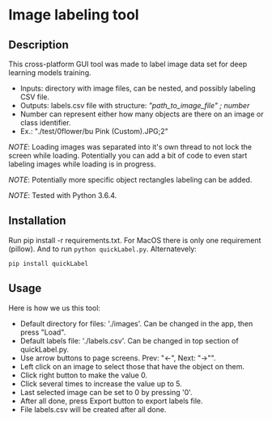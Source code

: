 # Image labeling tool

## Description

This cross-platform GUI tool was made to label image data set for deep learning models training.

- Inputs: directory with image files, can be nested, and possibly labeling CSV file.
- Outputs: labels.csv file with structure: _"path_to_image_file" ; number_
- Number can represent either how many objects are there on an image or class identifier.
- Ex.: "./test/0flower/bu Pink (Custom).JPG;2"

*NOTE*: Loading images was separated into it's own thread to not lock the screen while loading.
Potentially you can add a bit of code to even start labeling images while loading is in progress.

*NOTE*: Potentially more specific object rectangles labeling can be added.

*NOTE*: Tested with Python 3.6.4.

## Installation

Run pip install -r requirements.txt. For MacOS there is only one requirement (pillow). And to run ```python quickLabel.py```.
 Alternatevely:
```
pip install quickLabel
```

## Usage

Here is how we us this tool:
- Default directory for files: './images'. Can be changed in the app, then press "Load".
- Default labels file: './labels.csv'. Can be changed in top section of quickLabel.py.
- Use arrow buttons to page screens. Prev: "<-", Next: "->"".
- Left click on an image to select those that have the object on them.
- Click right button to make the value 0.
- Click several times to increase the value up to 5.
- Last selected image can be set to 0 by pressing '0'.
- After all done, press Export button to export labels file.
- File labels.csv will be created after all done.
